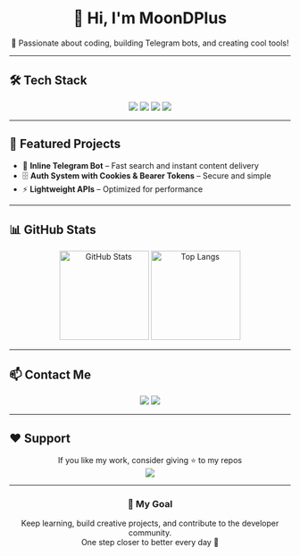 <h1 align="center">👋 Hi, I'm MoonDPlus</h1>
<p align="center">
  🚀 Passionate about coding, building Telegram bots, and creating cool tools!  
</p>

---

## 🛠 Tech Stack

<p align="center">
  <!-- Languages -->
  <img src="https://skillicons.dev/icons?i=javascript,python,bash" />
  <!-- Frameworks -->
  <img src="https://skillicons.dev/icons?i=nodejs,express" />
  <!-- Databases -->
  <img src="https://skillicons.dev/icons?i=mongodb,sqlite" />
  <!-- Tools -->
  <img src="https://skillicons.dev/icons?i=git,docker,linux,nginx" />
</p>

---

## 📌 Featured Projects
- 🤖 **Inline Telegram Bot** – Fast search and instant content delivery  
- 🗄 **Auth System with Cookies & Bearer Tokens** – Secure and simple  
- ⚡ **Lightweight APIs** – Optimized for performance  

---

## 📊 GitHub Stats
<p align="center">
  <img src="https://github-readme-stats.vercel.app/api?username=MoonDPlus&show_icons=true&theme=radical" alt="GitHub Stats" height="160"/>
  <img src="https://github-readme-stats.vercel.app/api/top-langs/?username=MoonDPlus&layout=compact&theme=radical" alt="Top Langs" height="160"/>
</p>

---

## 📫 Contact Me
<p align="center">
  <a href="mailto:MoonDPlus@example.com"><img src="https://img.shields.io/badge/Email-D14836?style=for-the-badge&logo=gmail&logoColor=white"/></a>
  <a href="https://t.me/MoonDPlus"><img src="https://img.shields.io/badge/Telegram-26A5E4?style=for-the-badge&logo=telegram&logoColor=white"/></a>
</p>

---

## ❤️ Support
<p align="center">
  If you like my work, consider giving ⭐️ to my repos  
  <br>
  <a href="https://buymeacoffee.com/MoonDPlus">
    <img src="https://img.shields.io/badge/Buy_me_a_coffee-FFDD00?style=for-the-badge&logo=buy-me-a-coffee&logoColor=black"/>
  </a>
</p>

---

<h3 align="center">🎯 My Goal</h3>
<p align="center">
  Keep learning, build creative projects, and contribute to the developer community.  
  <br>One step closer to better every day 🚀
</p>

